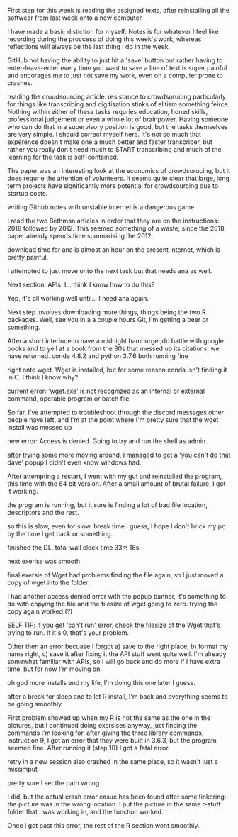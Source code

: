 First step for this week is reading the assigned texts, after reinstalling all the softwear from last week onto a new computer. 

I have made a basic distiction for myself: Notes is for whatever I feel like recording during the proccess of doing this week's work, whereas reflections will always be the last thing I do in the week. 

GitHub not having the ability to just hit a 'save' button but rather having to enter-leave-enter every time you want to save a line of text is super painful and encorages me to just not save my work, even on a computer prone to crashes. 

reading the croudsourcing article: resistance to crowdsorucing particularly for things like transcribing and digitisation stinks of elitism something feirce. Nothing within either of these tasks requries education, honed skills, professional judgement or even a whole lot of brainpower. Having someone who can do that in a supervisory position is good, but the tasks themselves are very simple. 
  I should correct myself here. It's not so much that experence doesn't make one a much better and faster transcriber, but rather you     really don't need much to START transcribing and much of the learning for the task is self-contained. 

The paper was an interesting look at the economics of crowdsorucing, but it does requrie the attention of volunteers. It seems quite clear that large, long term projects have significantly more potential for crowdsourcing due to startup costs. 

writing Github notes with unstable internet is a dangerous game. 

I read the two Bethman articles in order that they are on the instructions: 2018 followed by 2012. This seemed something of a waste, since the 2018 paper already spends time summarising the 2012. 

download time for ana is almost an hour on the present internet, which is pretty painful. 

I attempted to just move onto the next task but that needs ana as well. 

Next section: APIs. I... think I know how to do this? 

Yep, it's all working well until... I need ana again. 

Next step involves downloading more things, things being the two R packages. Well, see you in a a couple hours Git, I'm getting a beer or something. 

After a short interlude to have a midnight hamburger,do battle with google books and to yell at a book from the 80s that messed up its citations, we have returned. conda 4.8.2 and python 3.7.6 both running fine

right onto wget. Wget is installed, but for some reason conda isn't finding it in C. I think I know why?

current error: 'wget.exe' is not recognized as an internal or external command,
operable program or batch file.

So far, I've attempted to troubleshoot through the discord messages other people have left, and I'm at the point where I'm pretty sure that the wget install was messed up

new error: Access is denied. Going to try and run the shell as admin.

after trying some more moving around, I managed to get a 'you can't do that dave' popup I didn't even know windows had.

After attempting a restart, I went with my gut and reinstalled the program, this time with the 64 bit version. After a small amount of brutal failure, I got it working. 

the program is running, but it sure is finding a lot of bad file location, descriptors and the rest.

so this is slow, even for slow. break time I guess, I hope I don't brick my pc by the time I get back or something. 

finished the DL, total wall clock time 33m 16s

next exerise was smooth

final exersie of Wget had problems finding the file again, so I just moved a copy of wget into the folder.

I had another access denied error with the popup banner, it's something to do with copying the file and the filesize of wget going to zero. trying the copy again worked (?)

SELF TIP: if you get 'can't run' error, check the filesize of the Wget that's trying to run. If it's 0, that's your problem. 

Other then an error becuase I forgot a) save to the right place, b) format my name right, c) save it after fixing it the API stuff went quite well. I'm already somewhat familiar with APIs, so I will go back and do more if I have extra time, but for now I'm moving on. 

oh god more installs end my life, I'm doing this one later I guess.

after a break for sleep and to let R install, I'm back and everything seems to be going smoothly

First problem showed up when my R is not the same as the one in the pictures, but I continued doing exersises anyway, just finding the commands I'm looking for. after giving the three library commands, instruction 9, I got an error that they were built in 3.6.3, but the program seemed fine. After running it (step 10) I got a fatal error. 

retry in a new session also crashed in the same place, so it wasn't just a missimput

pretty sure I set the path wrong

I did, but the actual crash error casue has been found after some tinkering: the picture was in the wrong location. I put the picture in the same r-stuff folder that I was working in, and the function worked. 

Once I got past this error, the rest of the R section went smoothly. 
